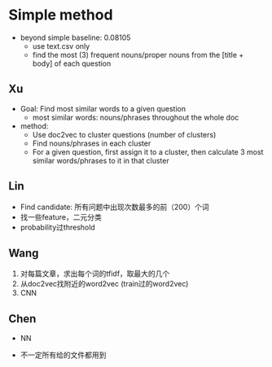 # Simple method
- beyond simple baseline: 0.08105
	+ use text.csv only
	+ find the most (3) frequent nouns/proper nouns from the [title + body] of each question

## Xu
- Goal: Find most similar words to a given question
    + most similar words: nouns/phrases throughout the whole doc
- method:
    + Use doc2vec to cluster questions (number of clusters)
    + Find nouns/phrases in each cluster
    + For a given question, first assign it to a cluster, then calculate 3 most similar words/phrases to it in that cluster


## Lin
- Find candidate: 所有问题中出现次数最多的前（200）个词
- 找一些feature，二元分类
- probability过threshold

## Wang
1) 对每篇文章，求出每个词的tfidf，取最大的几个
2) 从doc2vec找附近的word2vec (train过的word2vec)
3) CNN

## Chen
- NN

* 不一定所有给的文件都用到
